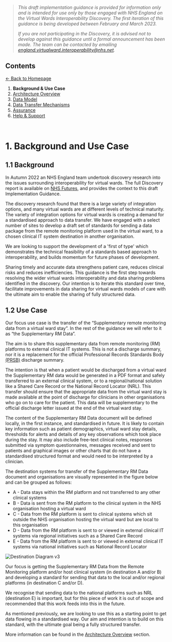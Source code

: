 > *This draft implementation guidance is provided for information only and is intended for use only by those engaged with NHS England on the Virtual Wards Interoperability Discovery. The first iteration of this guidance is being developed between February and March 2023.* 
>
> *If you are not participating in the Discovery, it is advised not to develop against this guidance until a formal announcement has been made. The team can be contacted by emailing england.virtualward.interoperability@nhs.net.*


## Contents
[&larr; Back to Homepage](/README.md)
1. **Background & Use Case**
2. [Architecture Overview](/2_Architecture.md)
3. [Data Model](/3_Data_Model.md)
4. [Data Transfer Mechanisms](/4_Data_Transfer_Mechanisms.md)
5. [Assurance](/5_Assurance.md)
6. [Help & Support](/6_Support.md)

<br>

# 1. Background and Use Case

## 1.1 Background
In Autumn 2022 an NHS England team undertook discovery research into the issues surrounding interoperability for virtual wards. The full Discovery report is available on [NHS Futures](https://tinyurl.com/vw-interop), and provides the context to this draft Implementation Guidance. 

The discovery research found that there is a large variety of integration options, and many virtual wards are at different levels of technical maturity. The variety of integration options for virtual wards is creating a demand for a standardised approach to data transfer. We have engaged with a select number of sites to develop a draft set of standards for sending a data package from the remote monitoring platform used in the virtual ward, to a chosen clinical IT system destination in another organisation.

We are looking to support the development of a 'first of type' which demonstrates the technical feasibility of a standards based approach to interoperability, and builds momentum for future phases of development.

Sharing timely and accurate data strengthens patient care, reduces clinical risks and reduces inefficiencies. This guidance is the first step towards resolving the wider virtual wards interoperability and data sharing problems identified in the discovery. Our intention is to iterate this standard  over time, facilitate improvements in data sharing for virtual wards models of care with the ultimate aim to enable the sharing of fully structured data.

## 1.2 Use Case
Our focus use case is the transfer of the “Supplementary remote monitoring data from a virtual ward stay”. In the rest of the guidance we will refer to it as “the Supplementary RM Data”.

The aim is to share this supplementary data from remote monitoring (RM) platforms to external clinical IT systems. This is not a discharge summary, nor it is a replacement for the official Professional Records Standards Body [(PRSB)](https://theprsb.org/) discharge summary.

The intention is that when a patient would be discharged from a virtual ward the Supplementary RM data would be generated in a PDF format and safely transferred to an external clinical system, or to a regional/national solution like a Shared Care Record or the National Record Locator (NRL). This transfer should ensure that the appropriate data from the virtual ward stay is made available at the point of discharge for clinicians in other organisations who go on to care for the patient. This data will be supplementary to the official discharge letter issued at the end of the virtual ward stay.

The content of the Supplementary RM Data document will be defined locally, in the first instance, and standardised in future. It is likely to contain key information such as patient demographics, virtual ward stay details, thresholds for alerts and details of any key observations which took place during the stay. It may also include free-text clinical notes, responses submitted via symptom questionnaires, messages received and sent to patients and graphical images or other charts that do not have a standardised structured format and would need to be interpreted by a clinician.

The destination systems for transfer of the Supplementary RM Data document and organisations are visually represented in the figure below and can be grouped as follows:

- A - Data stays within the RM platform and not transferred to any other clinical systems
- B - Data is sent from the RM platform to the clinical system in the NHS organisation hosting a virtual ward
- C - Data from the RM platform is sent to clinical systems which sit outside the NHS organisation hosting the virtual ward but are local to this organisation
- D - Data from the RM platform is sent to or viewed in external clinical IT systems via regional initiatives such as a Shared Care Record
- E - Data from the RM platform is sent to or viewed in external clinical IT systems via national initiatives such as National Record Locator

![Destination Diagram v3](https://user-images.githubusercontent.com/122816374/227579270-fdfb2c17-d6d7-4fee-93b1-52579577185a.png)

Our focus is getting the Supplementary RM Data from the Remote Monitoring platform and/or host clinical system (in destination A and/or B) and developing a standard for sending that data to the local and/or regional platforms (in destination C and/or D).

We recognise that sending data to the national platforms such as NRL (destination E) is important, but for this piece of work it is out of scope and recommended that this work feeds into this in the future.

As mentioned previously, we are looking to use this as a starting point to get data flowing in a standardised way. Our aim and intention is to build on this standard, with the ultimate goal being a fully structured transfer.

More information can be found in the [Architecture Overview](/2_Architecture.md) section.
